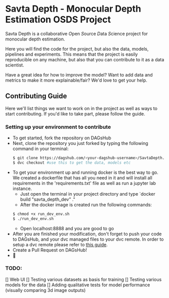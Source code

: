 # Savta Depth - Monocular Depth Estimation OSDS Project
Savta Depth is a collaborative *O*pen *S*ource *D*ata *S*cience project for monocular depth estimation.

Here you will find the code for the project, but also the data, models, pipelines and experiments. This means that the project is easily reproducible on any machine, but also that you can contribute to it as a data scientist.

Have a great idea for how to improve the model? Want to add data and metrics to make it more explainable/fair? We'd love to get your help.

## Contributing Guide
Here we'll list things we want to work on in the project as well as ways to start contributing.
If you'd like to take part, please follow the guide.

### Setting up your environment to contribute
* To get started, fork the repository on DAGsHub
* Next, clone the repository you just forked by typing the following command in your terminal:
  ```bash
  $ git clone https://dagshub.com/<your-dagshub-username>/SavtaDepth.git
  $ dvc checkout #use this to get the data, models etc
  ```
* To get your environment up and running docker is the best way to go.
  We created a dockerfile that has all you need in it and will install all requirements in the 'requirements.txt' file as well as run a jupyter lab instance.
    * Just open the terminal in your project directory and type `docker build "savta_depth_dev" ."
    * After the docker image is created run the following commands:
    ```bash
    $ chmod +x run_dev_env.sh
    $ ./run_dev_env.sh
    ```
    * Open localhost:8888 and you are good to go
* After you are finished your modification, don't forget to push your code to DAGsHub, and your dvc managed files to your dvc remote. In order to setup a dvc remote please refer to [this guide](https://dagshub.com/docs/getting-started/set-up-remote-storage-for-data-and-models/).
* Create a Pull Request on DAGsHub!
* 🐶
### TODO:
[] Web UI
[] Testing various datasets as basis for training
[] Testing various models for the data
[] Adding qualitative tests for model performance (visually comparing 3d image outputs)

